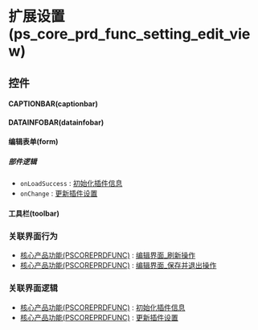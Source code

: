 # 扩展设置(ps_core_prd_func_setting_edit_view)  <!-- {docsify-ignore-all} -->



## 控件
#### CAPTIONBAR(captionbar)
#### DATAINFOBAR(datainfobar)
#### 编辑表单(form)

##### 部件逻辑
* `onLoadSuccess` : [初始化插件信息](module/extension/PSCorePrdFunc/uilogic/init_plugin_info)
* `onChange` : [更新插件设置](module/extension/PSCorePrdFunc/uilogic/update_plugin_setting)
#### 工具栏(toolbar)


### 关联界面行为
  * [核心产品功能(PSCOREPRDFUNC)](module/extension/PSCorePrdFunc) : [编辑界面_刷新操作](module/extension/PSCorePrdFunc#界面行为)
  * [核心产品功能(PSCOREPRDFUNC)](module/extension/PSCorePrdFunc) : [编辑界面_保存并退出操作](module/extension/PSCorePrdFunc#界面行为)

### 关联界面逻辑
  * [核心产品功能(PSCOREPRDFUNC)](module/extension/PSCorePrdFunc) : [初始化插件信息](module/extension/PSCorePrdFunc/uilogic/init_plugin_info)
  * [核心产品功能(PSCOREPRDFUNC)](module/extension/PSCorePrdFunc) : [更新插件设置](module/extension/PSCorePrdFunc/uilogic/update_plugin_setting)

<script>
 const { createApp } = Vue
  createApp({
    data() {
      return {

      }
    }
  }).use(ElementPlus).mount('#app')
</script>